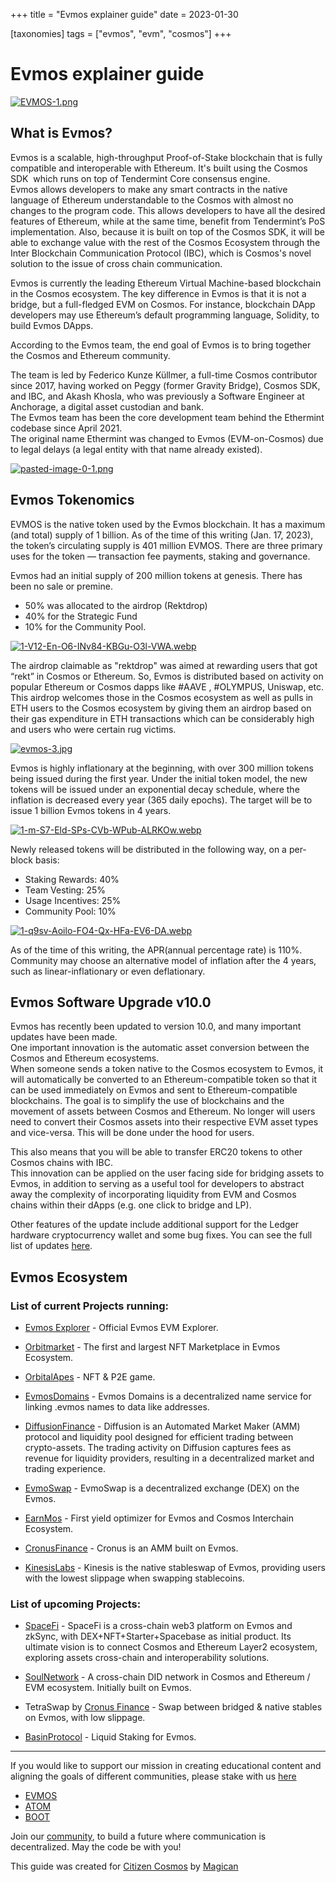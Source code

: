 +++
title = "Evmos explainer guide"
date = 2023-01-30

[taxonomies]
tags = ["evmos", "evm", "cosmos"]
+++

# Evmos explainer guide #

[![EVMOS-1.png](https://i.postimg.cc/J4bQkbky/EVMOS-1.png)](https://postimg.cc/qzvnf6Q0)

## What is Evmos? ##

Evmos is a scalable, high-throughput Proof-of-Stake blockchain that is fully compatible and interoperable with Ethereum. It's built using the Cosmos SDK  which runs on top of Tendermint Core consensus engine.  
Evmos allows developers to make any smart contracts in the native language of Ethereum understandable to the Cosmos with almost no changes to the program code. This allows developers to have all the desired features of Ethereum, while at the same time, benefit from Tendermint’s PoS implementation. Also, because it is built on top of the Cosmos SDK, it will be able to exchange value with the rest of the Cosmos Ecosystem through the Inter Blockchain Communication Protocol (IBC), which is Cosmos's novel solution to the issue of cross chain communication.

<!-- more -->

Evmos is currently the leading Ethereum Virtual Machine-based blockchain in the Cosmos ecosystem. The key difference in Evmos is that it is not a bridge, but a full-fledged EVM on Cosmos. For instance, blockchain DApp developers may use Ethereum’s default programming language, Solidity, to build Evmos DApps.

According to the Evmos team, the end goal of Evmos is to bring together the Cosmos and Ethereum community.

The team is led by Federico Kunze Küllmer, a full-time Cosmos contributor since 2017, having worked on Peggy (former Gravity Bridge), Cosmos SDK, and IBC, and Akash Khosla, who was previously a Software Engineer at Anchorage, a digital asset custodian and bank.  
The Evmos team has been the core development team behind the Ethermint codebase since April 2021.  
The original name Ethermint was changed to Evmos (EVM-on-Cosmos) due to legal delays (a legal entity with that name already existed).

[![pasted-image-0-1.png](https://i.postimg.cc/jSsTP4LC/pasted-image-0-1.png)](https://postimg.cc/Cz69VDCV)

## Evmos Tokenomics ##

EVMOS is the native token used by the Evmos blockchain. It has a maximum (and total) supply of 1 billion. As of the time of this writing (Jan. 17, 2023), the token’s circulating supply is 401 million EVMOS. There are three primary uses for the token — transaction fee payments, staking and governance.

Evmos had an initial supply of 200 million tokens at genesis. There has been no sale or premine.
- 50% was allocated to the airdrop (Rektdrop)
- 40% for the Strategic Fund
- 10% for the Community Pool.  

[![1-V12-En-O6-INv84-KBGu-O3l-VWA.webp](https://i.postimg.cc/65qL3DhQ/1-V12-En-O6-INv84-KBGu-O3l-VWA.webp)](https://postimg.cc/56cFKKTc)

The airdrop claimable as "rektdrop" was aimed at rewarding users that got “rekt” in Cosmos or Ethereum. So, Evmos is distributed based on activity on popular Ethereum or Cosmos dapps like #AAVE , #OLYMPUS, Uniswap, etc. This airdrop welcomes those in the Cosmos ecosystem as well as pulls in ETH users to the Cosmos ecosystem by giving them an airdrop based on their gas expenditure in ETH transactions which can be considerably high and users who were certain rug victims.

[![evmos-3.jpg](https://i.postimg.cc/Vsp5qp8v/evmos-3.jpg)](https://postimg.cc/LhkHRyhF)

Evmos is highly inflationary at the beginning, with over 300 million tokens being issued during the first year. Under the initial token model, the new tokens will be issued under an exponential decay schedule, where the inflation is decreased every year (365 daily epochs). The target will be to issue 1 billion Evmos tokens in 4 years.

[![1-m-S7-Eld-SPs-CVb-WPub-ALRKOw.webp](https://i.postimg.cc/7YS7fw2w/1-m-S7-Eld-SPs-CVb-WPub-ALRKOw.webp)](https://postimg.cc/hfPhYFs5)

Newly released tokens will be distributed in the following way, on a per-block basis:
- Staking Rewards: 40%
- Team Vesting: 25%
- Usage Incentives: 25%
- Community Pool: 10%

[![1-q9sv-Aoilo-FO4-Qx-HFa-EV6-DA.webp](https://i.postimg.cc/pLqmFTXb/1-q9sv-Aoilo-FO4-Qx-HFa-EV6-DA.webp)](https://postimg.cc/18VRxyqJ)

As of the time of this writing, the APR(annual percentage rate) is 110%.  
Сommunity may choose an alternative model of inflation after the 4 years, such as linear-inflationary or even deflationary.

## Evmos Software Upgrade v10.0 ##

Evmos has recently been updated to version 10.0, and many important updates have been made.  
One important innovation is the automatic asset conversion between the Cosmos and Ethereum ecosystems.  
When someone sends a token native to the Cosmos ecosystem to Evmos, it will automatically be converted to an Ethereum-compatible token so that it can be used immediately on Evmos and sent to Ethereum-compatible blockchains. The goal is to simplify the use of blockchains and the movement of assets between Cosmos and Ethereum. No longer will users need to convert their Cosmos assets into their respective EVM asset types and vice-versa. This will be done under the hood for users.

This also means that you will be able to transfer ERC20 tokens to other Cosmos chains with IBC.  
This innovation can be applied on the user facing side for bridging assets to Evmos, in addition to serving as a useful tool for developers to abstract away the complexity of incorporating liquidity from EVM and Cosmos chains within their dApps (e.g. one click to bridge and LP).

Other features of the update include additional support for the Ledger hardware cryptocurrency wallet and some bug fixes.
You can see the full list of updates [here](https://commonwealth.im/evmos/discussion/8501-evmos-software-upgrade-v10).

## Evmos Ecosystem ##

### List of current Projects running: ###

- [Evmos Explorer](https://evm.evmos.org/) - Official Evmos EVM Explorer.

- [Orbitmarket](https://www.orbitmarket.io/) - The first and largest NFT Marketplace in Evmos Ecosystem.

- [OrbitalApes](https://www.orbitalapes.com/) - NFT & P2E game.

- [EvmosDomains](https://evmos.domains/) - Evmos Domains is a decentralized name service for linking .evmos names to data like addresses.

- [DiffusionFinance](https://app.diffusion.fi/#/swap) - Diffusion is an Automated Market Maker (AMM) protocol and liquidity pool designed for efficient trading between crypto-assets. The trading activity on Diffusion captures fees as revenue for liquidity providers, resulting in a decentralized market and trading experience.

- [EvmoSwap](https://app.evmoswap.org/) - EvmoSwap is a decentralized exchange (DEX) on the Evmos.

- [EarnMos](https://earnmos.fi/) - First yield optimizer for Evmos and Cosmos Interchain Ecosystem.

- [CronusFinance](https://cronusfinance.xyz/) - Cronus is an AMM built on Evmos.

- [KinesisLabs](https://www.kinesislabs.co/) - Kinesis is the native stableswap of Evmos, providing users with the lowest slippage when swapping stablecoins.

### List of upcoming Projects: ###

- [SpaceFi](https://www.spacefi.io/) - SpaceFi is a cross-chain web3 platform on Evmos and zkSync, with DEX+NFT+Starter+Spacebase as initial product. Its ultimate vision is to connect Cosmos and Ethereum Layer2 ecosystem, exploring assets cross-chain and interoperability solutions.

- [SoulNetwork](https://www.thesoul.network/) - A cross-chain DID network in Cosmos and Ethereum / EVM ecosystem. Initially built on Evmos.

- TetraSwap by [Cronus Finance](https://cronusfinancexyz.com/) - Swap between bridged & native stables on Evmos, with low slippage.

- [BasinProtocol](https://twitter.com/basinprotocol) - Liquid Staking for Evmos.

-----------------------------------------------------------------------------------------------------------------------------------------------------------

If you would like to support our mission in creating educational content and aligning the goals of different communities, please stake with us [here](https://www.citizencosmos.space/staking) 

- [EVMOS](https://wallet.keplr.app/chains/evmos?modal=validator&chain=evmos_9001-2&validator_address=evmosvaloper1mtwvpdd57gpkyejd566s24afr9zm5ryq8gwpvj) 
- [ATOM](https://wallet.keplr.app/chains/cosmos-hub?modal=validator&chain=cosmoshub-4&validator_address=cosmosvaloper1e859xaue4k2jzqw20cv6l7p3tmc378pc3k8g2u) 
- [BOOT](https://wallet.keplr.app/chains/bostrom?modal=validator&chain=bostrom&validator_address=bostromvaloper1f7nx65pmayfenpfwzwaamwas4ygmvalqj6dz5r)

Join our [community](https://discord.gg/kJaG3EucCX), to build a future where communication is decentralized. May the code be with you! 

This guide was created for [Citizen Cosmos](https://www.citizencosmos.space/) by [Magican](https://t.me/magican_n)
